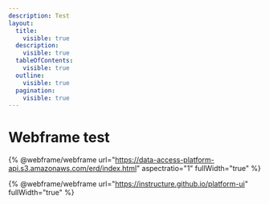 ```yaml
---
description: Test
layout:
  title:
    visible: true
  description:
    visible: true
  tableOfContents:
    visible: true
  outline:
    visible: true
  pagination:
    visible: true
---
```


# Webframe test

{% @webframe/webframe url="https://data-access-platform-api.s3.amazonaws.com/erd/index.html" aspectratio="1" fullWidth="true" %}

{% @webframe/webframe url="https://instructure.github.io/platform-ui" fullWidth="true" %}

